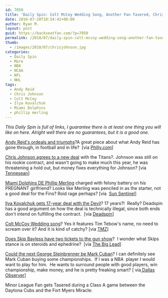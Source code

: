 ```yaml
---
id: 7050
title: 'Daily Spin: Colt McCoy Wedding Song, Another Fan Tasered, Chris Johnson Gets New Deal'
date: 2010-07-20T10:54:42+00:00
author: Ryan M.
layout: post
guid: https://backseatfan.com/?p=7050
permalink: /2010/07/daily-spin-colt-mccoy-wedding-song-another-fan-tasered-chris-johnson-gets-new-deal/
thumb:
  - /images/2010/07/chrisjohnson.jpg
categories:
  - Daily Spin
  - More
  - NBA
  - NCAA
  - NFL
  - NHL
tags:
  - Andy Reid
  - Chris Johnson
  - Colt McCoy
  - Ilya Kovalchuk
  - Miami Dolphins
  - phillip merling
---
```


<div class="entry">
  <p>
    <em>This Daily Spin is full of links, I guarantee there is at least one thing you will like on here. Alright well there are no guarantees, but it is a good one.</em>
  </p>

  <p>
    <a href="https://www.philly.com/philly/sports/eagles/98687929.html">Andy Reid's ordeals and triumphs</a>?A great piece about what Andy Reid has gone through, in football and in life?  [via <a href="https://www.philly.com/philly/sports/eagles/98687929.html">Philly.com</a>]
  </p>

  <p>
    <a href="https://www.tennessean.com/article/20100720/SPORTS01/7200327/2196/sports">Chris Johnson agrees to a new deal</a> with the Titans?. Johnson was still on his rookie contract, and wasn't going to make much this year, he was threatening a hold out, but money fixes everything for Johnson? [via <a href="https://www.tennessean.com/article/20100720/SPORTS01/7200327/2196/sports">Tennesean</a>]
  </p>

  <p>
    <a href="https://www.sun-sentinel.com/sports/miami-dolphins/fl-phllip-merling-dolphins-0720-20100719,0,6039439.story">Miami Dolphins DE Phillip Merling</a> charged with felony battery on his PREGNANT girlfriend? Looks like Merling was penciled in as the starter, not a good deal for the Fins? Roid rage perhaps? [via  <a href="https://www.sun-sentinel.com/sports/miami-dolphins/fl-phllip-merling-dolphins-0720-20100719,0,6039439.story">Sun Sentinel</a>]
  </p>

  <p>
    <a href="https://deadspin.com/5590836/ilya-kovalchuks-17+year-contract-is-so-so-illegal-and-the-nhl-cant-do-anything-about-it">Ilya Kovalchuk gets 17-year deal with the Devil</a>? 17 years?!  Really? Deadspin has a good argument on how the deal is technically illegal, since both ends don't intend on fulfilling the contract.  [via <a href="https://deadspin.com/5590836/ilya-kovalchuks-17+year-contract-is-so-so-illegal-and-the-nhl-cant-do-anything-about-it">Deadspin</a>]
  </p>

  <p>
    <a href="https://www.tmz.com/videos?autoplay=true&mediaKey=eb756531-f452-4ebc-8aeb-94cd38075e04">Colt McCoy Wedding song</a>? Yes it features Tim Tebow's name, no need to scream over it? And it is kind of catchy? [via <a href="https://www.tmz.com/videos?autoplay=true&mediaKey=eb756531-f452-4ebc-8aeb-94cd38075e04">TMZ</a>]
  </p>

  <p>
    <a href="https://thebiglead.com/index.php/2010/07/20/the-skip-bayless-gun-show/">Does Skip Bayless have two tickets to the gun show</a>?  I wonder what Skips stance is on steroids and ephedrine?  [via <a href="https://thebiglead.com/index.php/2010/07/20/the-skip-bayless-gun-show/">The Big Lead</a>]
  </p>

  <p>
    <a href="https://blogs.dallasobserver.com/sportatorium/2010/07/_this_weeks_death_of.php">Could the next George Steinbrenner be Mark Cuban</a>? I can definitely see Mark Cuban buying some championships.  If I was a NBA  player I would want to play for him.  He wants to surround people with good players, win championship, make money, and he is pretty freaking smart? [ via<a href="https://blogs.dallasobserver.com/sportatorium/2010/07/_this_weeks_death_of.php"> Dallas Observer</a>]
  </p>

  <p>
    Minor League Fan gets Tasered during a Class A game between the Daytona Cubs and the Fort Myers Miracle:
  </p>

  <p>
  </p>
</div>
